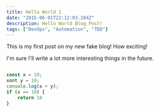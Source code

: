 ```yaml
---
title: Hello World 1
date: "2015-06-01T22:12:03.284Z"
description: Hello World Blog Post!
tags: ["DevOps", "Automation", "TDD"]
---
```


This is my first post on my new fake blog! How exciting!

I'm sure I'll write a lot more interesting things in the future.

```Javascript

const x = 10;
xont y = 10;
console.log(x + y);
if (x == 10) {
    return 10
}
```